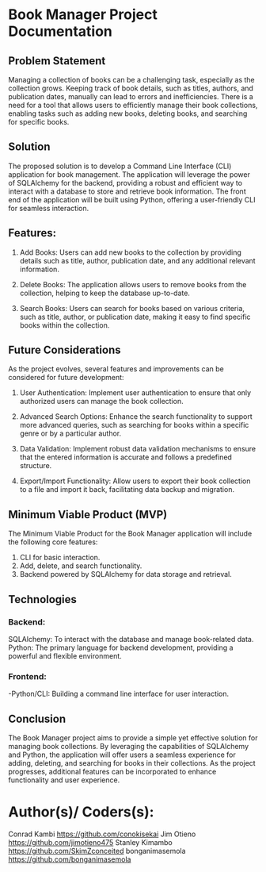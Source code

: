 # Book Manager Project Documentation

## Problem Statement

Managing a collection of books can be a challenging task, especially as the collection grows. Keeping track of book details, such as titles, authors, and publication dates, manually can lead to errors and inefficiencies. There is a need for a tool that allows users to efficiently manage their book collections, enabling tasks such as adding new books, deleting books, and searching for specific books.

## Solution

The proposed solution is to develop a Command Line Interface (CLI) application for book management. The application will leverage the power of SQLAlchemy for the backend, providing a robust and efficient way to interact with a database to store and retrieve book information. The front end of the application will be built using Python, offering a user-friendly CLI for seamless interaction.

## Features:

1. Add Books: Users can add new books to the collection by providing details such as title, author, publication date, and any additional relevant information.

2. Delete Books: The application allows users to remove books from the collection, helping to keep the database up-to-date.

3. Search Books: Users can search for books based on various criteria, such as title, author, or publication date, making it easy to find specific books within the collection.

## Future Considerations

As the project evolves, several features and improvements can be considered for future development:

1. User Authentication: Implement user authentication to ensure that only authorized users can manage the book collection.

2. Advanced Search Options: Enhance the search functionality to support more advanced queries, such as searching for books within a specific genre or by a particular author.

3. Data Validation: Implement robust data validation mechanisms to ensure that the entered information is accurate and follows a predefined structure.

4. Export/Import Functionality: Allow users to export their book collection to a file and import it back, facilitating data backup and migration.

## Minimum Viable Product (MVP)

The Minimum Viable Product for the Book Manager application will include the following core features:

1. CLI for basic interaction.
2. Add, delete, and search functionality.
3. Backend powered by SQLAlchemy for data storage and retrieval.

## Technologies

### Backend:

SQLAlchemy: To interact with the database and manage book-related data.
Python: The primary language for backend development, providing a powerful and flexible environment.

### Frontend:

-Python/CLI: Building a command line interface for user interaction.

## Conclusion

The Book Manager project aims to provide a simple yet effective solution for managing book collections. By leveraging the capabilities of SQLAlchemy and Python, the application will offer users a seamless experience for adding, deleting, and searching for books in their collections. As the project progresses, additional features can be incorporated to enhance functionality and user experience.


# Author(s)/ Coders(s):
  Conrad Kambi https://github.com/conokisekai
  Jim Otieno https://github.com/jimotieno475
  Stanley Kimambo https://github.com/SkimZconceited
  bonganimasemola https://github.com/bonganimasemola
